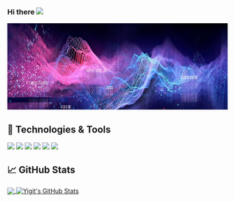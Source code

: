 ### Hi there <img src="https://raw.githubusercontent.com/MartinHeinz/MartinHeinz/master/wave.gif" width="30px">
[![Header](https://github.com/yctasoglu/yctasoglu/blob/main/header/C0F40A09-7EFC-4348-8E9F-C1F5D2CCE455.jpeg "Header")](https://some-url.dev/)
## 🔧 Technologies & Tools
![](https://img.shields.io/badge/Code-Python-informational?style=flat&logo=python&logoColor=white&color=2bbc8a)
![](https://img.shields.io/pypi/pyversions/scikit-learn.svg)
![](https://img.shields.io/badge/MachineLearning-informational?style=flatlogoColor=white&color=2bbc8a)
![](https://img.shields.io/badge/DeepLearning-informational?style=flatlogoColor=white&color=2bbc8a)
![](https://img.shields.io/badge/DataPreparation-informational?style=flatlogoColor=white&color=2bbc8a)
![](https://img.shields.io/badge/ProblemSolving-informational?style=flatlogoColor=white&color=2bbc8a)




## &#x1f4c8; GitHub Stats

<a href="https://github.com/yctasoglu/yctasoglu">
  <img align="center" src="https://github-readme-stats.vercel.app/api/top-langs/?username=yctasoglu&hide=java,html,tex&title_color=ffffff&text_color=c9cacc&icon_color=2bbc8a&bg_color=1d1f21&langs_count=3" />
</a>
<a href="https://github.com/yctasoglu/yctasoglu">
  <img align="center" src="https://github-readme-stats.vercel.app/api?username=yctasoglu&show_icons=true&line_height=27&count_private=true&title_color=ffffff&text_color=c9cacc&icon_color=2bbc8a&bg_color=1d1f21" alt="Yigit's GitHub Stats" />
</a>



<!--
**yctasoglu/yctasoglu** is a ✨ _special_ ✨ repository because its `README.md` (this file) appears on your GitHub profile.

Here are some ideas to get you started:

- 🔭 I’m currently working on ...
- 🌱 I’m currently learning ...
- 👯 I’m looking to collaborate on ...
- 🤔 I’m looking for help with ...
- 💬 Ask me about ...
- 📫 How to reach me: ...
- 😄 Pronouns: ...
- ⚡ Fun fact: ...
-->
